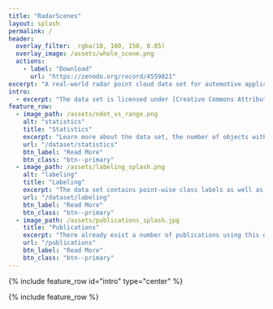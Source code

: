 ```yaml
---
title: "RadarScenes"
layout: splash
permalink: /
header:
  overlay_filter:  rgba(10, 160, 150, 0.85)
  overlay_image: /assets/whole_scene.png
  actions:
    - label: "Download"
      url: "https://zenodo.org/record/4559821"
excerpt: "A real-world radar point cloud data set for automotive applications. Four radar sensors. Over 4 hours of driving. More than 7500 unique objects."
intro: 
  - excerpt: "The data set is licensed under [Creative Commons Attribution Non Commercial Share Alike 4.0 International](https://creativecommons.org/licenses/by-nc-sa/4.0/legalcode). Find out more about [how to cite](/citation) the data set."
feature_row:
  - image_path: /assets/ndet_vs_range.png
    alt: "statistics"
    title: "Statistics"
    excerpt: "Learn more about the data set, the number of objects within it and other useful statistics."
    url: "/dataset/statistics"
    btn_label: "Read More"
    btn_class: "btn--primary"
  - image_path: /assets/labeling_splash.png
    alt: "labeling"
    title: "Labeling"
    excerpt: "The data set contains point-wise class labels as well as *track-ids* for the individual objects."
    url: "/dataset/labeling"
    btn_label: "Read More"
    btn_class: "btn--primary"
  - image_path: /assets/publications_splash.jpg
    title: "Publications"
    excerpt: "There already exist a number of publications using this data set."
    url: "/publications"
    btn_label: "Read More"
    btn_class: "btn--primary"
---
```


{% include feature_row id="intro" type="center" %}

{% include feature_row %}

